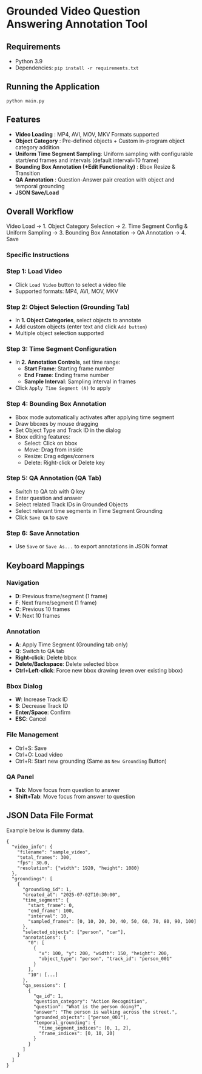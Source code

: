 # Grounded Video Question Answering Annotation Tool

## Requirements

- Python 3.9
- Dependencies: `pip install -r requirements.txt`

## Running the Application
```
python main.py
``` 

## Features
- **Video Loading** : MP4, AVI, MOV, MKV Formats supported
- **Object Category** : Pre-defined objects + Custom in-program object category addition
- **Uniform Time Segment Sampling**: Uniform sampling with configurable start/end frames and intervals (default interval=10 frame)
- **Bounding Box Annotation (+Edit Functionality)** : Bbox Resize & Transition
- **QA Annotation** : Question-Answer pair creation with object and temporal grounding
- **JSON Save/Load**

## Overall Workflow

Video Load $\rightarrow$ 1. Object Category Selection $\rightarrow$ 2. Time Segment Config & Uniform Sampling $\rightarrow$ 3. Bounding Box Annotation $\rightarrow$ QA Annotation $\rightarrow$ 4. Save

### Specific Instructions

### Step 1: Load Video

- Click `Load Video` button to select a video file
- Supported formats: MP4, AVI, MOV, MKV

### Step 2: Object Selection (Grounding Tab)

- In **1. Object Categories**, select objects to annotate
- Add custom objects (enter text and click `Add button`)
- Multiple object selection supported

### Step 3: Time Segment Configuration
- In **2. Annotation Controls**, set time range:
  - **Start Frame**: Starting frame number
  - **End Frame**: Ending frame number
  - **Sample Interval**: Sampling interval in frames
- Click `Apply Time Segment (A)` to apply

### Step 4: Bounding Box Annotation
- Bbox mode automatically activates after applying time segment
- Draw bboxes by mouse dragging
- Set Object Type and Track ID in the dialog
- Bbox editing features:
  - Select: Click on bbox
  - Move: Drag from inside
  - Resize: Drag edges/corners
  - Delete: Right-click or Delete key

### Step 5: QA Annotation (QA Tab)
- Switch to QA tab with Q key
- Enter question and answer
- Select related Track IDs in Grounded Objects
- Select relevant time segments in Time Segment Grounding
- Click `Save QA` to save

### Step 6: Save Annotation
- Use `Save` or `Save As...` to export annotations in JSON format

## Keyboard Mappings
### Navigation
- **D**: Previous frame/segment (1 frame)
- **F**: Next frame/segment (1 frame)
- **C**: Previous 10 frames
- **V**: Next 10 frames

### Annotation
- **A**: Apply Time Segment (Grounding tab only)
- **Q**: Switch to QA tab
- **Right-click**: Delete bbox
- **Delete/Backspace**: Delete selected bbox
- **Ctrl+Left-click**: Force new bbox drawing (even over existing bbox)

### Bbox Dialog
- **W**: Increase Track ID
- **S**: Decrease Track ID
- **Enter/Space**: Confirm
- **ESC**: Cancel

### File Management
- Ctrl+S: Save
- Ctrl+O: Load video
- Ctrl+R: Start new grounding (Same as `New Grounding` Button)

### QA Panel
- **Tab**: Move focus from question to answer
- **Shift+Tab**: Move focus from answer to question


## JSON Data File Format
Example below is dummy data.
```
{
  "video_info": {
    "filename": "sample_video",
    "total_frames": 300,
    "fps": 30.0,
    "resolution": {"width": 1920, "height": 1080}
  },
  "groundings": [
    {
      "grounding_id": 1,
      "created_at": "2025-07-02T10:30:00",
      "time_segment": {
        "start_frame": 0,
        "end_frame": 100, 
        "interval": 10,
        "sampled_frames": [0, 10, 20, 30, 40, 50, 60, 70, 80, 90, 100]
      },
      "selected_objects": ["person", "car"],
      "annotations": {
        "0": [
          {
            "x": 100, "y": 200, "width": 150, "height": 200,
            "object_type": "person", "track_id": "person_001"
          }
        ],
        "10": [...]
      },
      "qa_sessions": [
        {
          "qa_id": 1,
          "question_category": "Action Recognition",
          "question": "What is the person doing?",
          "answer": "The person is walking across the street.",
          "grounded_objects": ["person_001"],
          "temporal_grounding": {
            "time_segment_indices": [0, 1, 2],
            "frame_indices": [0, 10, 20]
          }
        }
      ]
    }
  ]
}
```